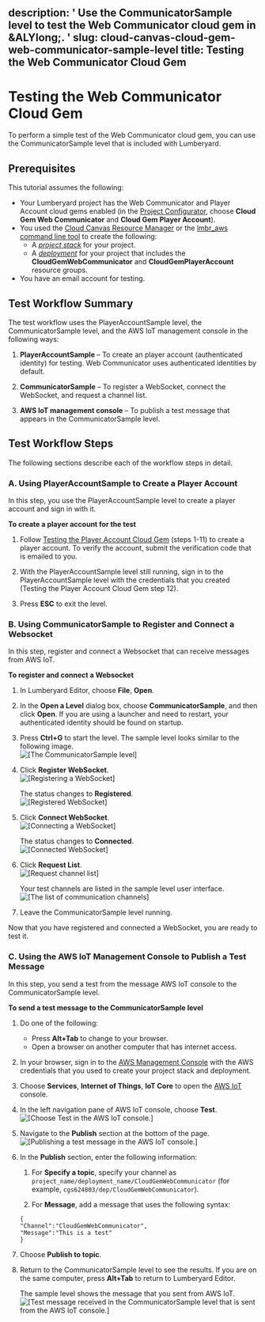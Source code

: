 description: ' Use the CommunicatorSample level to test the Web Communicator cloud
  gem in &ALYlong;. '
slug: cloud-canvas-cloud-gem-web-communicator-sample-level
title: Testing the Web Communicator Cloud Gem
---
# Testing the Web Communicator Cloud Gem<a name="cloud-canvas-cloud-gem-web-communicator-sample-level"></a>

To perform a simple test of the Web Communicator cloud gem, you can use the CommunicatorSample level that is included with Lumberyard\.

## Prerequisites<a name="cloud-canvas-cloud-gem-web-communicator-sample-level-prerequisites"></a>

This tutorial assumes the following:
+ Your Lumberyard project has the Web Communicator and Player Account cloud gems enabled \(in the [Project Configurator](https://docs.aws.amazon.com/lumberyard/latest/userguide/configurator-intro.html), choose **Cloud Gem Web Communicator** and **Cloud Gem Player Account**\)\.
+ You used the [Cloud Canvas Resource Manager](https://docs.aws.amazon.com/lumberyard/latest/userguide/cloud-canvas-ui-rm-overview.html) or the [lmbr\_aws command line tool](cloud-canvas-command-line.md) to create the following: 
  + A [*project stack*](cloud-canvas-ui-rm-project-stack.md) for your project\.
  + A [*deployment*](cloud-canvas-ui-rm-deployments.md) for your project that includes the **CloudGemWebCommunicator** and **CloudGemPlayerAccount** resource groups\.
+ You have an email account for testing\.

## Test Workflow Summary<a name="cloud-canvas-cloud-gem-web-communicator-sample-level-test-workflow-summary"></a>

The test workflow uses the PlayerAccountSample level, the CommunicatorSample level, and the AWS IoT management console in the following ways:

1. **PlayerAccountSample** – To create an player account \(authenticated identity\) for testing\. Web Communicator uses authenticated identities by default\.

1. **CommunicatorSample** – To register a WebSocket, connect the WebSocket, and request a channel list\.

1. **AWS IoT management console** – To publish a test message that appears in the CommunicatorSample level\.

## Test Workflow Steps<a name="cloud-canvas-cloud-gem-web-communicator-sample-level-test-workflow-steps"></a>

The following sections describe each of the workflow steps in detail\.

### A\. Using PlayerAccountSample to Create a Player Account<a name="cloud-canvas-cloud-gem-web-communicator-sample-level-playeraccountsample"></a>

In this step, you use the PlayerAccountSample level to create a player account and sign in with it\.

**To create a player account for the test**

1. Follow [Testing the Player Account Cloud Gem](https://docs.aws.amazon.com/lumberyard/latest/userguide/cloud-canvas-cloud-gem-player-account-testing.html) \(steps 1\-11\) to create a player account\. To verify the account, submit the verification code that is emailed to you\.

1. With the PlayerAccountSample level still running, sign in to the PlayerAccountSample level with the credentials that you created \(Testing the Player Account Cloud Gem step 12\)\.

1. Press **ESC** to exit the level\.

### B\. Using CommunicatorSample to Register and Connect a Websocket<a name="cloud-canvas-cloud-gem-web-communicator-sample-level-communicatorsample"></a>

In this step, register and connect a Websocket that can receive messages from AWS IoT\.

**To register and connect a Websocket**

1. In Lumberyard Editor, choose **File**, **Open**\.

1. In the **Open a Level** dialog box, choose **CommunicatorSample**, and then click **Open**\. If you are using a launcher and need to restart, your authenticated identity should be found on startup\.

1. Press **Ctrl\+G** to start the level\. The sample level looks similar to the following image\.  
![\[The CommunicatorSample level\]](/images/userguide/cloud_canvas/cloud-canvas-cloud-gem-web-communicator-sample-level-1.png)

1. Click **Register WebSocket**\.  
![\[Registering a WebSocket\]](/images/userguide/cloud_canvas/cloud-canvas-cloud-gem-web-communicator-sample-level-2.png)

   The status changes to **Registered**\.  
![\[Registered WebSocket\]](/images/userguide/cloud_canvas/cloud-canvas-cloud-gem-web-communicator-sample-level-3.png)

1. Click **Connect WebSocket**\.  
![\[Connecting a WebSocket\]](/images/userguide/cloud_canvas/cloud-canvas-cloud-gem-web-communicator-sample-level-4.png)

   The status changes to **Connected**\.  
![\[Connected WebSocket\]](/images/userguide/cloud_canvas/cloud-canvas-cloud-gem-web-communicator-sample-level-5.png)

1. Click **Request List**\.  
![\[Request channel list\]](/images/userguide/cloud_canvas/cloud-canvas-cloud-gem-web-communicator-sample-level-6.png)

   Your test channels are listed in the sample level user interface\.  
![\[The list of communication channels\]](/images/userguide/cloud_canvas/cloud-canvas-cloud-gem-web-communicator-sample-level-7.png)

1. Leave the CommunicatorSample level running\.

Now that you have registered and connected a WebSocket, you are ready to test it\.

### C\. Using the AWS IoT Management Console to Publish a Test Message<a name="cloud-canvas-cloud-gem-web-communicator-sample-level-aws-iot-management-console"></a>

In this step, you send a test from the message AWS IoT console to the CommunicatorSample level\.

**To send a test message to the CommunicatorSample level**

1. Do one of the following:
   + Press **Alt\+Tab** to change to your browser\.
   + Open a browser on another computer that has internet access\.

1. In your browser, sign in to the [AWS Management Console](https://console.aws.amazon.com/) with the AWS credentials that you used to create your project stack and deployment\.

1. Choose **Services**, **Internet of Things**, **IoT Core** to open the [AWS IoT](https://console.aws.amazon.com/iot/) console\.

1. In the left navigation pane of AWS IoT console, choose **Test**\.  
![\[Choose Test in the AWS IoT console.\]](/images/userguide/cloud_canvas/cloud-canvas-cloud-gem-web-communicator-sample-level-8.png)

   

1. Navigate to the **Publish** section at the bottom of the page\.  
![\[Publishing a test message in the AWS IoT console.\]](/images/userguide/cloud_canvas/cloud-canvas-cloud-gem-web-communicator-sample-level-9.png)

1. In the **Publish** section, enter the following information:

   1. For **Specify a topic**, specify your channel as `project_name/deployment_name/CloudGemWebCommunicator` \(for example, `cgs624803/dep/CloudGemWebCommunicator`\)\.

   1. For **Message**, add a message that uses the following syntax:

   ```
   {
   "Channel":"CloudGemWebCommunicator",
   "Message":"This is a test"
   }
   ```

1. Choose **Publish to topic**\.

1. Return to the CommunicatorSample level to see the results\. If you are on the same computer, press **Alt\+Tab** to return to Lumberyard Editor\.

   The sample level shows the message that you sent from AWS IoT\.  
![\[Test message received in the CommunicatorSample level that is sent from the AWS IoT console.\]](/images/userguide/cloud_canvas/cloud-canvas-cloud-gem-web-communicator-sample-level-10.png)